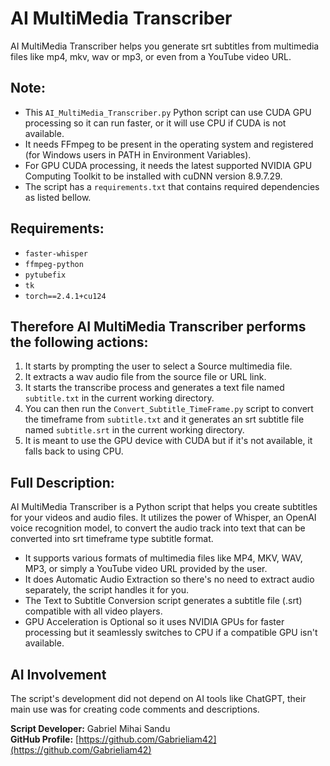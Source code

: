 # AI MultiMedia Transcriber

AI MultiMedia Transcriber helps you generate srt subtitles from multimedia files like mp4, mkv, wav or mp3, or even from a YouTube video URL.

## Note:

- This `AI_MultiMedia_Transcriber.py` Python script can use CUDA GPU processing so it can run faster, or it will use CPU if CUDA is not available.
- It needs FFmpeg to be present in the operating system and registered (for Windows users in PATH in Environment Variables).
- For GPU CUDA processing, it needs the latest supported NVIDIA GPU Computing Toolkit to be installed with cuDNN version 8.9.7.29.
- The script has a `requirements.txt` that contains required dependencies as listed bellow.


## Requirements:

- `faster-whisper`
- `ffmpeg-python`
- `pytubefix`
- `tk`
- `torch==2.4.1+cu124`

## Therefore AI MultiMedia Transcriber performs the following actions:

1. It starts by prompting the user to select a Source multimedia file.
2. It extracts a wav audio file from the source file or URL link.
3. It starts the transcribe process and generates a text file named `subtitle.txt` in the current working directory.
4. You can then run the `Convert_Subtitle_TimeFrame.py` script to convert the timeframe from `subtitle.txt` and it generates an srt subtitle file named `subtitle.srt` in the current working directory.
5. It is meant to use the GPU device with CUDA but if it's not available, it falls back to using CPU.

## Full Description:

AI MultiMedia Transcriber is a Python script that helps you create subtitles for your videos and audio files. It utilizes the power of Whisper, an OpenAI voice recognition model, to convert the audio track into text that can be converted into srt timeframe type subtitle format.

- It supports various formats of multimedia files like MP4, MKV, WAV, MP3, or simply a YouTube video URL provided by the user.
- It does Automatic Audio Extraction so there's no need to extract audio separately, the script handles it for you.
- The Text to Subtitle Conversion script generates a subtitle file (.srt) compatible with all video players.
- GPU Acceleration is Optional so it uses NVIDIA GPUs for faster processing but it seamlessly switches to CPU if a compatible GPU isn't available.



## AI Involvement

The script's development did not depend on AI tools like ChatGPT, their main use was for creating code comments and descriptions.



**Script Developer:** Gabriel Mihai Sandu  
**GitHub Profile:** [https://github.com/Gabrieliam42](https://github.com/Gabrieliam42)
